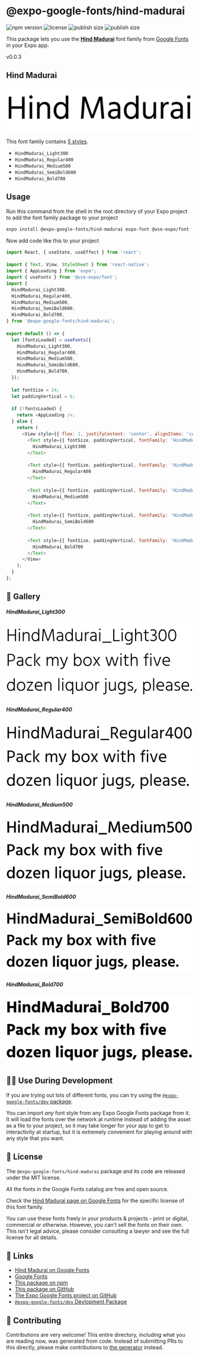 # @expo-google-fonts/hind-madurai

![npm version](https://flat.badgen.net/npm/v/@expo-google-fonts/hind-madurai)
![license](https://flat.badgen.net/github/license/expo/google-fonts)
![publish size](https://flat.badgen.net/packagephobia/install/@expo-google-fonts/hind-madurai)
![publish size](https://flat.badgen.net/packagephobia/publish/@expo-google-fonts/hind-madurai)

This package lets you use the [**Hind Madurai**](https://fonts.google.com/specimen/Hind+Madurai) font family from [Google Fonts](https://fonts.google.com/) in your Expo app.

v0.0.3

## Hind Madurai

![Hind Madurai](./font-family.png)

This font family contains [5 styles](#-gallery).

- `HindMadurai_Light300`
- `HindMadurai_Regular400`
- `HindMadurai_Medium500`
- `HindMadurai_SemiBold600`
- `HindMadurai_Bold700`

## Usage

Run this command from the shell in the root directory of your Expo project to add the font family package to your project
```sh
expo install @expo-google-fonts/hind-madurai expo-font @use-expo/font
```

Now add code like this to your project
```js
import React, { useState, useEffect } from 'react';

import { Text, View, StyleSheet } from 'react-native';
import { AppLoading } from 'expo';
import { useFonts } from '@use-expo/font';
import {
  HindMadurai_Light300,
  HindMadurai_Regular400,
  HindMadurai_Medium500,
  HindMadurai_SemiBold600,
  HindMadurai_Bold700,
} from '@expo-google-fonts/hind-madurai';

export default () => {
  let [fontsLoaded] = useFonts({
    HindMadurai_Light300,
    HindMadurai_Regular400,
    HindMadurai_Medium500,
    HindMadurai_SemiBold600,
    HindMadurai_Bold700,
  });

  let fontSize = 24;
  let paddingVertical = 6;

  if (!fontsLoaded) {
    return <AppLoading />;
  } else {
    return (
      <View style={{ flex: 1, justifyContent: 'center', alignItems: 'center' }}>
        <Text style={{ fontSize, paddingVertical, fontFamily: 'HindMadurai_Light300' }}>
          HindMadurai_Light300
        </Text>

        <Text style={{ fontSize, paddingVertical, fontFamily: 'HindMadurai_Regular400' }}>
          HindMadurai_Regular400
        </Text>

        <Text style={{ fontSize, paddingVertical, fontFamily: 'HindMadurai_Medium500' }}>
          HindMadurai_Medium500
        </Text>

        <Text style={{ fontSize, paddingVertical, fontFamily: 'HindMadurai_SemiBold600' }}>
          HindMadurai_SemiBold600
        </Text>

        <Text style={{ fontSize, paddingVertical, fontFamily: 'HindMadurai_Bold700' }}>
          HindMadurai_Bold700
        </Text>
      </View>
    );
  }
};

```

## 🔡 Gallery

##### HindMadurai_Light300
![HindMadurai_Light300](./5d2a60f4ad6943bf7f1de4b16722cf8992b893d91bdb242860538507d4514dfa.ttf.png)

##### HindMadurai_Regular400
![HindMadurai_Regular400](./fe0b759733d5d95da02f65af60da858c2e45e9fc35332036694fef1e4f2369aa.ttf.png)

##### HindMadurai_Medium500
![HindMadurai_Medium500](./367a1897906f0dafe97990639330a1ad8058b45f8d8deae93db5e40a9ae90f44.ttf.png)

##### HindMadurai_SemiBold600
![HindMadurai_SemiBold600](./559d4bdf4c6fc62a412864ae9323ea997294ef17fda3b84684d928c0e042c1a0.ttf.png)

##### HindMadurai_Bold700
![HindMadurai_Bold700](./59964f77b9fded7f3b4030894b5bde3bf552e70132670a0108ec2218ae31fb9b.ttf.png)


## 👩‍💻 Use During Development

If you are trying out lots of different fonts, you can try using the [`@expo-google-fonts/dev` package](https://github.com/expo/google-fonts/tree/master/font-packages/dev#readme).

You can import *any* font style from any Expo Google Fonts package from it. It will load the fonts
over the network at runtime instead of adding the asset as a file to your project, so it may take longer
for your app to get to interactivity at startup, but it is extremely convenient
for playing around with any style that you want.

## 📖 License

The `@expo-google-fonts/hind-madurai` package and its code are released under the MIT license.

All the fonts in the Google Fonts catalog are free and open source.

Check the [Hind Madurai page on Google Fonts](https://fonts.google.com/specimen/Hind+Madurai) for the specific license of this font family.

You can use these fonts freely in your products & projects - print or digital, commercial or otherwise. However, you can't sell the fonts on their own. This isn't legal advice, please consider consulting a lawyer and see the full license for all details.

## 🔗 Links

- [Hind Madurai on Google Fonts](https://fonts.google.com/specimen/Hind+Madurai)
- [Google Fonts](https://fonts.google.com/)
- [This package on npm](https://www.npmjs.com/package/@expo-google-fonts/hind-madurai)
- [This package on GitHub](https://github.com/expo/google-fonts/tree/master/font-packages/hind-madurai)
- [The Expo Google Fonts project on GitHub](https://github.com/expo/google-fonts)
- [`@expo-google-fonts/dev` Devlopment Package](https://github.com/expo/google-fonts/tree/master/font-packages/dev)


## 🤝 Contributing

Contributions are very welcome! This entire directory, including what you are reading now, was generated from code. Instead of submitting PRs to this directly, please make contributions to [the generator](https://github.com/expo/google-fonts/tree/master/packages/generator) instead.
